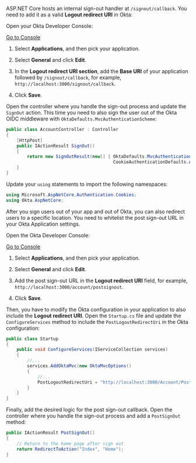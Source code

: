 ASP.NET Core hosts an internal sign-out handler at `/signout/callback`. You need to add it as a valid **Logout redirect URI** in Okta:

Open your Okta Developer Console:

<a href="https://login.okta.com/" target="_blank" class="Button--blue">Go to Console</a>

1. Select **Applications**, and then pick your application.

2. Select **General** and click **Edit**.

3. In the **Logout redirect URI section**, add the **Base URI** of your application followed by `/signout/callback`, for example, `http://localhost:3000/signout/callback`.

4. Click **Save**.


Open the controller where you handle the sign-out process and update the `SignOut` action. This time you need to also sign the user out of the Okta OIDC middleware with `OktaDefaults.MvcAuthenticationScheme`:

```csharp
public class AccountController : Controller
{
    [HttpPost]
    public IActionResult SignOut()
    {
        return new SignOutResult(new[] { OktaDefaults.MvcAuthenticationScheme, 
                                         CookieAuthenticationDefaults.AuthenticationScheme });
    }
}
```

Update your `using` statements to import the following namespaces:

```csharp
using Microsoft.AspNetCore.Authentication.Cookies;
using Okta.AspNetCore;
```

After you sign users out of your app and out of Okta, you can also redirect users to a specific location. You need to whitelist the post sign-out URL in your Okta Application settings.

Open the Okta Developer Console:

<a href="https://login.okta.com/" target="_blank" class="Button--blue">Go to Console</a>

1. Select **Applications**, and then pick your application.

2. Select **General** and click **Edit**.

3. Add the post sign-out URL in the  **Logout redirect URI** field, for example, `http://localhost:3000/account/postsignout`.

4. Click **Save**.

Then, you have to modify the Okta configuration in your application to also include the **Logout redirect URI**.
Open the `Startup.cs` file and update the `ConfigureServices` method to include the `PostLogoutRedirectUri` in the Okta configuration:

```csharp
public class Startup
{
    public void ConfigureServices(IServiceCollection services)
    {
        //...
        services.AddOktaMvc(new OktaMvcOptions()
        {
            //...
            PostLogoutRedirectUri = "http://localhost:3000/Account/PostSignOut",
        }
    }
}
```

Finally, add the desired logic for the post sign-out callback.
Open the controller where you handle the sign-out process and add a `PostSignOut` method:

```csharp
public IActionResult PostSignOut()
{
    // Return to the home page after sign out
    return RedirectToAction("Index", "Home");
}
```

